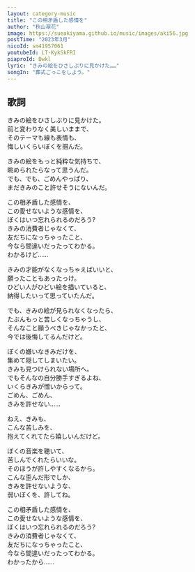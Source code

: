 ```yaml
---
layout: category-music
title: "この相矛盾した感情を"
author: "秋山翠花"
image: https://sueakiyama.github.io/music/images/aki56.jpg
postTime: "2023年3月"
nicoId: sm41957061
youtubeId: LT-KykSkFRI
piaproId: Bwkl
lyric: "きみの絵をひさしぶりに見かけた……"
songIn: "葬式ごっこをしよう。"
---
```


<!--
## 基本データ
<div class="song-block">
<table class="float-left">
  <tr>
    <td>ID</td>
    <td>aki56</td>
  </tr>
  <tr>
    <td>作曲年</td>
    <td>2023年3月</td>
  </tr>
  <tr>
    <td>ニコニコ</td>
    <td>?</td>
  </tr>
  <tr>
    <td>歌詞</td>
    <td>きみの絵をひさしぶりに見かけた……</td>
  </tr>
  <tr>
    <td>収録CD</td>
    <td>なし</td>
  </tr>
</table>

<img class="float-right" src="https://sueakiyama.github.io/illustrations/images/20230216_1.png" alt="春休み2週間目サムネ">
</div> -->

## 歌詞

きみの絵をひさしぶりに見かけた。  
前と変わりなく美しいままで、  
そのテーマも線も表情も、  
悔しいくらいぼくを掴んだ。

きみの絵をもっと純粋な気持ちで、  
眺められたらなって思うんだ。  
でも、でも、ごめんやっぱり、  
まだきみのこと許せそうにないんだ。

この相矛盾した感情を、  
この愛せないような感情を、  
ぼくはいつ忘れられるのだろう?  
きみの消費者じゃなくて、  
友だちになっちゃったこと、  
今なら間違いだったってわかる。  
わかるけど……

きみの才能がなくなっちゃえばいいと、  
願ったこともあったっけ。  
ひどい人がひどい絵を描いていると、  
納得したいって思っていたんだ。

でも、きみの絵が見られなくなったら、  
たぶんもっと苦しくなっちゃうし、  
そんなこと願うべきじゃなかったと、  
今では後悔してるんだけど。

ぼくの嫌いなきみだけを、  
集めて隠してしまいたい。  
きみも見つけられない場所へ。  
でもそんなの自分勝手すぎるよね、  
いくらきみが憎いからって。  
ごめん、ごめん、  
きみを許せない……

ねえ、きみも、  
こんな苦しみを、  
抱えてくれてたら嬉しいんだけど。

ぼくの音楽を聴いて、  
苦しんでくれたらいいな。  
そのほうが許しやすくなるから。  
こんな歪んだ形でしか、  
きみを許せないような、  
弱いぼくを、許してね。

この相矛盾した感情を、  
この愛せないような感情を、  
ぼくはいつ忘れられるのだろう?  
きみの消費者じゃなくて、  
友だちになっちゃったこと、  
今なら間違いだったってわかる。  
わかったから……


<!-- ## 試聴

<script type="application/javascript" src="https://embed.nicovideo.jp/watch/sm41805954/script?w=640&h=360"></script><noscript><a href="https://www.nicovideo.jp/watch/sm41805954">[ミクオリジナル]春休み2週間目(aki54)</a></noscript>

## オフボーカル

<audio controls src="mp3/aki54_offvocal.mp3"></audio> -->
